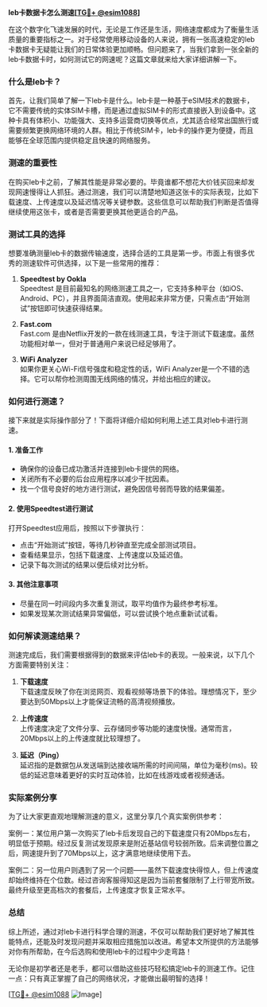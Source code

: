 **leb卡数据卡怎么测速[[TG💪+ @esim1088](https://t.me/s/esim1088)]**

在这个数字化飞速发展的时代，无论是工作还是生活，网络速度都成为了衡量生活质量的重要指标之一。对于经常使用移动设备的人来说，拥有一张高速稳定的leb卡数据卡无疑能让我们的日常体验更加顺畅。但问题来了，当我们拿到一张全新的leb卡数据卡时，如何测试它的网速呢？这篇文章就来给大家详细讲解一下。

### 什么是leb卡？

首先，让我们简单了解一下leb卡是什么。leb卡是一种基于eSIM技术的数据卡，它不需要传统的实体SIM卡槽，而是通过虚拟SIM卡的形式直接嵌入到设备中。这种卡具有体积小、功能强大、支持多运营商切换等优点，尤其适合经常出国旅行或需要频繁更换网络环境的人群。相比于传统SIM卡，leb卡的操作更为便捷，而且能够在全球范围内提供稳定且快速的网络服务。

### 测速的重要性

在购买leb卡之前，了解其性能是非常必要的。毕竟谁都不想花大价钱买回来却发现网速慢得让人抓狂。通过测速，我们可以清楚地知道这张卡的实际表现，比如下载速度、上传速度以及延迟情况等关键参数。这些信息可以帮助我们判断是否值得继续使用这张卡，或者是否需要更换其他更适合的产品。

### 测试工具的选择

想要准确测量leb卡的数据传输速度，选择合适的工具是第一步。市面上有很多优秀的测速软件可供选择，以下是一些常用的推荐：

1. **Speedtest by Ookla**  
   Speedtest 是目前最知名的网络测速工具之一，它支持多种平台（如iOS、Android、PC），并且界面简洁直观。使用起来非常方便，只需点击“开始测试”按钮即可快速获得结果。

2. **Fast.com**  
   Fast.com 是由Netflix开发的一款在线测速工具，专注于测试下载速度。虽然功能相对单一，但对于普通用户来说已经足够用了。

3. **WiFi Analyzer**  
   如果你更关心Wi-Fi信号强度和稳定性的话，WiFi Analyzer是一个不错的选择。它可以帮你检测周围无线网络的情况，并给出相应的建议。

### 如何进行测速？

接下来就是实际操作部分了！下面将详细介绍如何利用上述工具对leb卡进行测速。

#### 1. 准备工作
- 确保你的设备已成功激活并连接到leb卡提供的网络。
- 关闭所有不必要的后台应用程序以减少干扰因素。
- 找一个信号良好的地方进行测试，避免因信号弱而导致的结果偏差。

#### 2. 使用Speedtest进行测试
打开Speedtest应用后，按照以下步骤执行：
- 点击“开始测试”按钮，等待几秒钟直至完成全部测试项目。
- 查看结果显示，包括下载速度、上传速度以及延迟值。
- 记录下每次测试的结果以便后续对比分析。

#### 3. 其他注意事项
- 尽量在同一时间段内多次重复测试，取平均值作为最终参考标准。
- 如果发现某次测试结果异常偏低，可以尝试换个地点重新试试看。

### 如何解读测速结果？

测速完成后，我们需要根据得到的数据来评估leb卡的表现。一般来说，以下几个方面需要特别关注：

1. **下载速度**  
   下载速度反映了你在浏览网页、观看视频等场景下的体验。理想情况下，至少要达到50Mbps以上才能保证流畅的高清视频播放。

2. **上传速度**  
   上传速度决定了文件分享、云存储同步等功能的速度快慢。通常而言，20Mbps以上的上传速度就比较理想了。

3. **延迟（Ping）**  
   延迟指的是数据包从发送端到达接收端所需的时间间隔，单位为毫秒(ms)。较低的延迟意味着更好的实时互动体验，比如在线游戏或者视频通话。

### 实际案例分享

为了让大家更直观地理解测速的意义，这里分享几个真实案例供参考：

案例一：某位用户第一次购买了leb卡后发现自己的下载速度只有20Mbps左右，明显低于预期。经过反复测试发现原来是附近基站信号较弱所致。后来调整位置之后，网速提升到了70Mbps以上，这才满意地继续使用下去。

案例二：另一位用户则遇到了另一个问题——虽然下载速度快得惊人，但上传速度却始终维持在个位数。经过咨询客服得知这是因为当前套餐限制了上行带宽所致。最终升级至更高档次的套餐后，上传速度才恢复正常水平。

### 总结

综上所述，通过对leb卡进行科学合理的测速，不仅可以帮助我们更好地了解其性能特点，还能及时发现问题并采取相应措施加以改进。希望本文所提供的方法能够对你有所帮助，在今后选购和使用leb卡的过程中少走弯路！

无论你是初学者还是老手，都可以借助这些技巧轻松搞定leb卡的测速工作。记住一点：只有真正掌握了自己的网络状况，才能做出最明智的选择！

[[TG💪+ @esim1088](https://t.me/s/esim1088) ![Image](https://i.postimg.cc/4NQfJmqS/Snipaste-2025-05-13-00-14-12.png)]